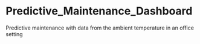 # Predictive_Maintenance_Dashboard
Predictive maintenance with data from the ambient temperature in an office setting
